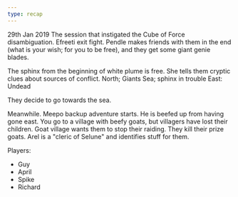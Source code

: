 ```yaml
---
type: recap
---
```


29th Jan 2019
The session that instigated the Cube of Force disambiguation. Efreeti exit fight.
Pendle makes friends with them in the end (what is your wish; for you to be free), and they get some giant genie blades.

The sphinx from the beginning of white plume is free. She tells them cryptic clues about sources of conflict.
North; Giants
Sea; sphinx in trouble
East: Undead

They decide to go towards the sea.

Meanwhile. Meepo backup adventure starts. He is beefed up from having gone east.
You go to a village with beefy goats, but villagers have lost their children.
Goat village wants them to stop their raiding. They kill their prize goats.
Arel is a "cleric of Selune" and identifies stuff for them.

Players:
- Guy
- April
- Spike
- Richard